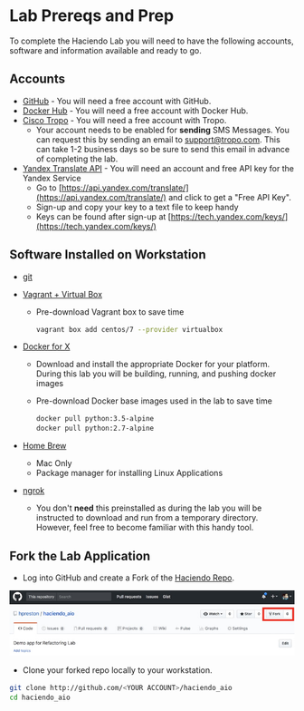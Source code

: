 # Lab Prereqs and Prep

To complete the Haciendo Lab you will need to have the following accounts, software and information available and ready to go.  

## Accounts 

* [GitHub](https://github.com) - You will need a free account with GitHub.  
* [Docker Hub](https://hub.docker.com) - You will need a free account with Docker Hub.
* [Cisco Tropo](https://tropo.com) - You will need a free account with Tropo.  
  * Your account needs to be enabled for **sending** SMS Messages.  You can request this by sending an email to [support@tropo.com](mailto:support@tropo.com).  This can take 1-2 business days so be sure to send this email in advance of completing the lab.  
* [Yandex Translate API](https://api.yandex.com/translate/) - You will need an account and free API key for the Yandex Service
    * Go to [https://api.yandex.com/translate/](https://api.yandex.com/translate/) and click to get a "Free API Key".  
    * Sign-up and copy your key to a text file to keep handy
    * Keys can be found after sign-up at [https://tech.yandex.com/keys/](https://tech.yandex.com/keys/)

## Software Installed on Workstation 

* [git](https://git-scm.com/downloads) 
* [Vagrant + Virtual Box](https://www.vagrantup.com/downloads.html)
    * Pre-download Vagrant box to save time 

        ```bash
        vagrant box add centos/7 --provider virtualbox
        ```

* [Docker for X](https://www.docker.com)
    * Download and install the appropriate Docker for your platform.  During this lab you will be building, running, and pushing docker images
    * Pre-download Docker base images used in the lab to save time

        ```bash
        docker pull python:3.5-alpine
        docker pull python:2.7-alpine
        ```

* [Home Brew](http://brew.sh)
    * Mac Only 
    * Package manager for installing Linux Applications 
* [ngrok](https://ngrok.com/)
    * You don't **need** this preinstalled as during the lab you will be instructed to download and run from a temporary directory.  However, feel free to become familiar with this handy tool.  

## Fork the Lab Application 

* Log into GitHub and create a Fork of the [Haciendo Repo](https://github.com/hpreston/haciendo_aio).  

![](README_FILES/fork.jpg)

* Clone your forked repo locally to your workstation.    

```bash 
git clone http://github.com/<YOUR ACCOUNT>/haciendo_aio 
cd haciendo_aio
```    

